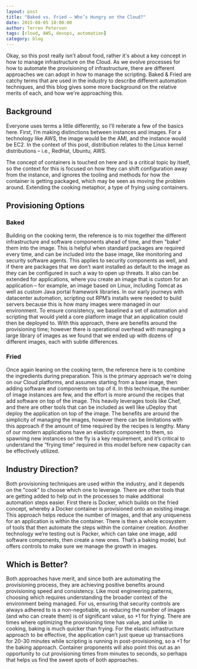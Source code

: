 ```yaml
---
layout: post
title: "Baked vs. Fried – Who’s Hungry on the Cloud?"
date: 2015-08-05 10:00:00
author: Terren Peterson
tags: [cloud, AWS, devops, automation]
category: blog
---
```


Okay, so this post really isn't about food, rather it's about a key concept in how to manage infrastructure on the Cloud.  As we evolve processes for how to automate the provisioning of infrastructure, there are different approaches we can adopt in how to manage the scripting.  Baked & Fried are catchy terms that are used in the industry to describe different automation techniques, and this blog gives some more background on the relative merits of each, and how we're approaching this.

## Background
Everyone uses terms a little differently, so I’ll reiterate a few of the basics here.  First, I’m making distinctions between instances and images.  For a technology like AWS, the image would be the AMI, and the instance would be EC2.  In the context of this post, distribution relates to the Linux kernel distributions – i.e., RedHat, Ubuntu, AWS.

The concept of containers is touched on here and is a critical topic by itself, so the context for this is focused on how they can shift configuration away from the instance, and ignores the tooling and methods for how the container is getting packaged, which may be seen as moving the problem around.  Extending the cooking metaphor, a type of frying using containers.

## Provisioning Options

### Baked
Building on the cooking term, the reference is to mix together the different infrastructure and software components ahead of time, and then "bake" them into the image.  This is helpful when standard packages are required every time, and can be included into the base image, like monitoring and security software agents.  This applies to security components as well, and if there are packages that we don’t want installed as default to the image as they can be configured in such a way to open up threats.  It also can be extended for applications, where you create an image that is custom for an application – for example, an image based on Linux, including Tomcat as well as custom Java portal framework libraries.  In our early journeys with datacenter automation, scripting out RPM’s installs were needed to build servers because this is how many images were managed in our environment.  To ensure consistency, we baselined a set of automation and scripting that would yield a core platform image that an application could then be deployed to.  With this approach, there are benefits around the provisioning time; however there is operational overhead with managing a large library of images as we found that we ended up with dozens of different images, each with subtle differences.

### Fried
Once again leaning on the cooking term, the reference here is to combine the ingredients during preparation.  This is the primary approach we're doing on our Cloud platforms, and assumes starting from a base image, then adding software and components on top of it.  In this technique, the number of image instances are few, and the effort is more around the recipes that add software on top of the image.  This heavily leverages tools like Chef, and there are other tools that can be included as well like uDeploy that deploy the application on top of the image.  The benefits are around the simplicity of managing the images, however there can be limitations with this approach if the amount of time required by the recipes is lengthy.  Many of our modern applications have an elasticity component to them, so spawning new instances on the fly is a key requirement, and it’s critical to understand the “frying time” required in this model before new capacity can be effectively utilized.

## Industry Direction?
Both provisioning techniques are used within the industry, and it depends on the "cook" to choose which one to leverage.  There are other tools that are getting added to help out in the processes to make additional automation steps easier.  First there is Docker, which builds on the fried concept, whereby a Docker container is provisioned onto an existing image.  This approach helps reduce the number of images, and that any uniqueness for an application is within the container.  There is then a whole ecosystem of tools that then automate the steps within the container creation.  Another technology we’re testing out is Packer, which can take one image, add software components, then create a new ones.  That’s a baking model, but offers controls to make sure we manage the growth in images.

## Which is Better?
Both approaches have merit, and since both are automating the provisioning process, they are achieving positive benefits around provisioning speed and consistency.  Like most engineering patterns, choosing which requires understanding the broader context of the environment being managed.  For us, ensuring that security controls are always adhered to is a non-negotiable, so reducing the number of images (and who can create them) is of significant value, so +1 for frying.  There are times where optimizing the provisioning time has value, and unlike in cooking, baking is much quicker than frying.  For the elastic infrastructure approach to be effective, the application can’t just queue up transactions for 20-30 minutes while scripting is running in post-provisioning, so a +1 for the baking approach.  Container proponents will also point this out as an opportunity to cut provisioning times from minutes to seconds, so perhaps that helps us find the sweet spots of both approaches.
